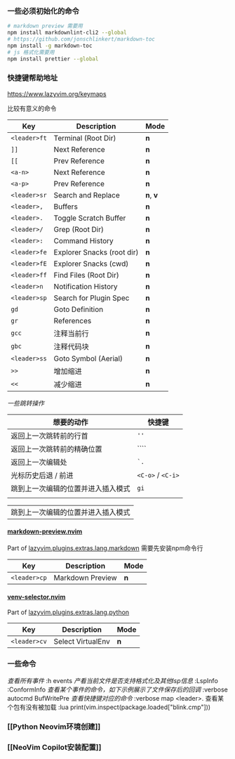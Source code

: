 ### 一些必须初始化的命令

```bash
# markdown preview 需要用
npm install markdownlint-cli2 --global
# https://github.com/jonschlinkert/markdown-toc
npm install -g markdown-toc
# js 格式化需要用
npm install prettier --global 
```
### 快捷键帮助地址
https://www.lazyvim.org/keymaps

比较有意义的命令

| Key          | Description                | Mode         |
| ------------ | -------------------------- | ------------ |
| `<leader>ft` | Terminal (Root Dir)        | **n**        |
| `]]`         | Next Reference             | **n**        |
| `[[`         | Prev Reference             | **n**        |
| `<a-n>`      | Next Reference             | **n**        |
| `<a-p>`      | Prev Reference             | **n**        |
| `<leader>sr` | Search and Replace         | **n**, **v** |
| `<leader>,`  | Buffers                    | **n**        |
| `<leader>.`  | Toggle Scratch Buffer      | **n**        |
| `<leader>/`  | Grep (Root Dir)            | **n**        |
| `<leader>:`  | Command History            | **n**        |
| `<leader>fe` | Explorer Snacks (root dir) | **n**        |
| `<leader>fE` | Explorer Snacks (cwd)      | **n**        |
| `<leader>ff` | Find Files (Root Dir)      | **n**        |
| `<leader>n`  | Notification History       | **n**        |
| `<leader>sp` | Search for Plugin Spec     | **n**        |
| `gd`         | Goto Definition            | **n**        |
| `gr`         | References                 | **n**        |
| `gcc`        | 注释当前行                      | **n**        |
| `gbc`        | 注释代码块                      | **n**        |
| `<leader>ss` | Goto Symbol (Aerial)       | **n**        |
| `>>`         | 增加缩进                       | **n**        |
| `<<`         | 减少缩进                       | **n**        |
*一些跳转操作*

| 想要的动作             | 快捷键               |
| ----------------- | ----------------- |
| 返回上一次跳转前的行首       | `''`              |
| 返回上一次跳转前的精确位置     | ````              |
| 返回上一次编辑处          | `` `. ``          |
| 光标历史后退 / 前进       | `<C-o>` / `<C-i>` |
| 跳到上一次编辑的位置并进入插入模式 | `gi`              |
|                   |                   |

|   |
|---|
|跳到上一次编辑的位置并进入插入模式|
#### [markdown-preview.nvim](https://github.com/iamcco/markdown-preview.nvim.git)

Part of [lazyvim.plugins.extras.lang.markdown](https://www.lazyvim.org/extras/lang/markdown)
需要先安装npm命令行

| Key          | Description      | Mode  |
| ------------ | ---------------- | ----- |
| `<leader>cp` | Markdown Preview | **n** |
#### [venv-selector.nvim](https://github.com/linux-cultist/venv-selector.nvim.git)
Part of [lazyvim.plugins.extras.lang.python](https://www.lazyvim.org/extras/lang/python)

| Key          | Description       | Mode  |
| ------------ | ----------------- | ----- |
| `<leader>cv` | Select VirtualEnv | **n** |

### 一些命令

*查看所有事件*
:h events
*产看当前文件是否支持格式化及其他lsp信息*
:LspInfo
:ConformInfo
*查看某个事件的命令，如下示例展示了文件保存后的回调*
:verbose autocmd BufWritePre
*查看快捷键对应的命令*
:verbose map \<leader>.
查看某个包有没有被加载
:lua print(vim.inspect(package.loaded["blink.cmp"]))

### [[Python Neovim环境创建]]

### [[NeoVim Copilot安装配置]]